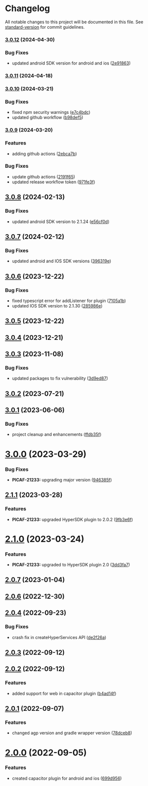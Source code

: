 # Changelog

All notable changes to this project will be documented in this file. See [standard-version](https://github.com/conventional-changelog/standard-version) for commit guidelines.

### [3.0.12](https://github.com/juspay/hyper-sdk-capacitor/compare/v3.0.11...v3.0.12) (2024-04-30)


### Bug Fixes

* updated android SDK version for android and ios ([2e91863](https://github.com/juspay/hyper-sdk-capacitor/commit/2e9186374f5bacfd11ae59fffe796b346ca028a5))

### [3.0.11](https://github.com/juspay/hyper-sdk-capacitor/compare/v3.0.10...v3.0.11) (2024-04-18)

### [3.0.10](https://github.com/juspay/hyper-sdk-capacitor/compare/v3.0.9...v3.0.10) (2024-03-21)


### Bug Fixes

* fixed npm security warnings ([e7c4bdc](https://github.com/juspay/hyper-sdk-capacitor/commit/e7c4bdcf30fe1845df29e87071e01d9aa80b33a8))
* updated github workflow ([b98def5](https://github.com/juspay/hyper-sdk-capacitor/commit/b98def556645d866c569fbb14d77a6b5a031ed4c))

### [3.0.9](https://github.com/juspay/hyper-sdk-capacitor/compare/v3.0.8...v3.0.9) (2024-03-20)


### Features

* adding github actions ([2ebca7b](https://github.com/juspay/hyper-sdk-capacitor/commit/2ebca7bfb26dfada52c9389ce89fc0f94e2ffa14))


### Bug Fixes

* update github actions ([2191f65](https://github.com/juspay/hyper-sdk-capacitor/commit/2191f6527e923b94b163e343422551b765dafd76))
* updated release workflow token ([971fe3f](https://github.com/juspay/hyper-sdk-capacitor/commit/971fe3f7a1d9767fed3f98031b3258b4e5af1153))



## [3.0.8](https://github.com/juspay/hyper-sdk-capacitor/compare/v3.0.7...v3.0.8) (2024-02-13)


### Bug Fixes

* updated android SDK version to 2.1.24 ([e56cf0d](https://github.com/juspay/hyper-sdk-capacitor/commit/e56cf0d66ec351ec00eadfc9578dc0e78162404f))



## [3.0.7](https://github.com/juspay/hyper-sdk-capacitor/compare/v3.0.6...v3.0.7) (2024-02-12)


### Bug Fixes

* updated android and IOS SDK versions ([396319e](https://github.com/juspay/hyper-sdk-capacitor/commit/396319ede5aa03bde09811705b0a29bad3d2b7ab))



## [3.0.6](https://github.com/juspay/hyper-sdk-capacitor/compare/v3.0.5...v3.0.6) (2023-12-22)


### Bug Fixes

* fixed typescript error for addListener for plugin ([7105a1b](https://github.com/juspay/hyper-sdk-capacitor/commit/7105a1b92cf64e799480f12abcdfd30526ff2b4a))
* updated IOS SDK version to 2.1.30 ([285986e](https://github.com/juspay/hyper-sdk-capacitor/commit/285986e08055914029263f00c00219daef34e374))



## [3.0.5](https://github.com/juspay/hyper-sdk-capacitor/compare/v3.0.4...v3.0.5) (2023-12-22)



## [3.0.4](https://github.com/juspay/hyper-sdk-capacitor/compare/v3.0.3...v3.0.4) (2023-12-21)



## [3.0.3](https://github.com/juspay/hyper-sdk-capacitor/compare/v3.0.2...v3.0.3) (2023-11-08)


### Bug Fixes

* updated packages to fix vulnerability ([3d9ed87](https://github.com/juspay/hyper-sdk-capacitor/commit/3d9ed87279ba53f17634e5c9216484fb3df38679))



## [3.0.2](https://github.com/juspay/hyper-sdk-capacitor/compare/v3.0.1...v3.0.2) (2023-07-21)



## [3.0.1](https://github.com/juspay/hyper-sdk-capacitor/compare/v3.0.0...v3.0.1) (2023-06-06)


### Bug Fixes

* project cleanup and enhancements ([ffdb35f](https://github.com/juspay/hyper-sdk-capacitor/commit/ffdb35f8258671741770007057f64efcd7c75938))



# [3.0.0](https://github.com/juspay/hyper-sdk-capacitor/compare/v2.1.1...v3.0.0) (2023-03-29)


### Bug Fixes

* **PICAF-21233:** upgrading major version ([946385f](https://github.com/juspay/hyper-sdk-capacitor/commit/946385f681eceb3e2bf23c39382aae8c94e56a61))



## [2.1.1](https://github.com/juspay/hyper-sdk-capacitor/compare/v2.1.0...v2.1.1) (2023-03-28)


### Features

* **PICAF-21233:** upgraded HyperSDK plugin to 2.0.2 ([9fb3e6f](https://github.com/juspay/hyper-sdk-capacitor/commit/9fb3e6f971ba87aeaba7a73e6032cae44af6920d))



# [2.1.0](https://github.com/juspay/hyper-sdk-capacitor/compare/v2.0.7...v2.1.0) (2023-03-24)


### Features

* **PICAF-21233:** upgraded to HyperSDK plugin 2.0 ([3dd3fa7](https://github.com/juspay/hyper-sdk-capacitor/commit/3dd3fa707b95124a93d36106b5dd5bbef18c3257))



## [2.0.7](https://github.com/juspay/hyper-sdk-capacitor/compare/v2.0.6...v2.0.7) (2023-01-04)



## [2.0.6](https://github.com/juspay/hyper-sdk-capacitor/compare/v2.0.4...v2.0.6) (2022-12-30)



## [2.0.4](https://github.com/juspay/hyper-sdk-capacitor/compare/v2.0.3...v2.0.4) (2022-09-23)


### Bug Fixes

* crash fix in createHyperServices API ([de2f26a](https://github.com/juspay/hyper-sdk-capacitor/commit/de2f26aa07144c2bd21772beda284f6898453ed7))



## [2.0.3](https://github.com/juspay/hyper-sdk-capacitor/compare/v2.0.2...v2.0.3) (2022-09-12)



## [2.0.2](https://github.com/juspay/hyper-sdk-capacitor/compare/v2.0.1...v2.0.2) (2022-09-12)


### Features

* added support for web in capacitor plugin ([b4ad14f](https://github.com/juspay/hyper-sdk-capacitor/commit/b4ad14f31cbb99d1bc3d94ed229279fd733b7888))



## [2.0.1](https://github.com/juspay/hyper-sdk-capacitor/compare/v2.0.0...v2.0.1) (2022-09-07)


### Features

* changed agp version and gradle wrapper version ([78dceb8](https://github.com/juspay/hyper-sdk-capacitor/commit/78dceb886f93b5b7814e727e2c594c55dbd4d657))



# [2.0.0](https://github.com/juspay/hyper-sdk-capacitor/compare/699d956191d00113da61342f062b9b33392fdcee...v2.0.0) (2022-09-05)


### Features

* created capacitor plugin for android and ios ([699d956](https://github.com/juspay/hyper-sdk-capacitor/commit/699d956191d00113da61342f062b9b33392fdcee))
